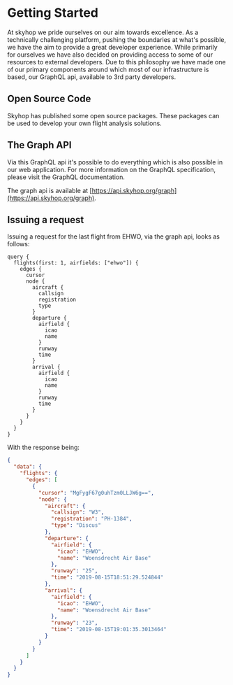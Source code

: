 # Getting Started

At skyhop we pride ourselves on our aim towards excellence. As a technically challenging platform, pushing the boundaries at what's possible, we have the aim to provide a great developer experience. While primarily for ourselves we have also decided on providing access to some of our resources to external developers. Due to this philosophy we have made one of our primary components around which most of our infrastructure is based, our GraphQL api, available to 3rd party developers.

## Open Source Code
Skyhop has published some open source packages. These packages can be used to develop your own flight analysis solutions.

## The Graph API
Via this GraphQL api it's possible to do everything which is also possible in our web application. For more information on the GraphQL specification, please visit the GraphQL documentation.

The graph api is available at [https://api.skyhop.org/graph](https://api.skyhop.org/graph).

## Issuing a request
Issuing a request for the last flight from EHWO, via the graph api, looks as follows:

```gql
query {
  flights(first: 1, airfields: ["ehwo"]) {
    edges {
      cursor
      node {
        aircraft {
          callsign
          registration
          type
        }
        departure {
          airfield {
            icao
            name
          }
          runway
          time
        }
        arrival {
          airfield {
            icao
            name
          }
          runway
          time
        }
      }
    }
  }
}
```

With the response being:

```json
{
  "data": {
    "flights": {
      "edges": [
        {
          "cursor": "MgFygF67g0uhTzm0LLJW6g==",
          "node": {
            "aircraft": {
              "callsign": "W3",
              "registration": "PH-1384",
              "type": "Discus"
            },
            "departure": {
              "airfield": {
                "icao": "EHWO",
                "name": "Woensdrecht Air Base"
              },
              "runway": "25",
              "time": "2019-08-15T18:51:29.524844"
            },
            "arrival": {
              "airfield": {
                "icao": "EHWO",
                "name": "Woensdrecht Air Base"
              },
              "runway": "23",
              "time": "2019-08-15T19:01:35.3013464"
            }
          }
        }
      ]
    }
  }
}
```
